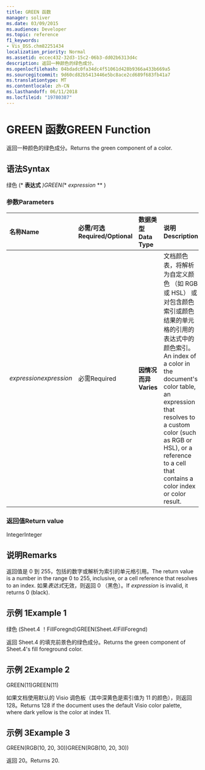 ```yaml
---
title: GREEN 函数
manager: soliver
ms.date: 03/09/2015
ms.audience: Developer
ms.topic: reference
f1_keywords:
- Vis_DSS.chm82251434
localization_priority: Normal
ms.assetid: eccec432-32d3-15c2-06b3-dd02b6313d4c
description: 返回一种颜色的绿色成分。
ms.openlocfilehash: 04bdadc0fa34dc4f51061d428b9366a433b669a5
ms.sourcegitcommit: 9d60cd82b5413446e5bc8ace2cd689f683fb41a7
ms.translationtype: MT
ms.contentlocale: zh-CN
ms.lasthandoff: 06/11/2018
ms.locfileid: "19780387"
---
```

# <a name="green-function"></a><span data-ttu-id="99679-103">GREEN 函数</span><span class="sxs-lookup"><span data-stu-id="99679-103">GREEN Function</span></span>

<span data-ttu-id="99679-104">返回一种颜色的绿色成分。</span><span class="sxs-lookup"><span data-stu-id="99679-104">Returns the green component of a color.</span></span>
  
## <a name="syntax"></a><span data-ttu-id="99679-105">语法</span><span class="sxs-lookup"><span data-stu-id="99679-105">Syntax</span></span>

<span data-ttu-id="99679-106">绿色 (* **表达式** *)</span><span class="sxs-lookup"><span data-stu-id="99679-106">GREEN(** *expression* ** )</span></span> 
  
### <a name="parameters"></a><span data-ttu-id="99679-107">参数</span><span class="sxs-lookup"><span data-stu-id="99679-107">Parameters</span></span>

|<span data-ttu-id="99679-108">**名称**</span><span class="sxs-lookup"><span data-stu-id="99679-108">**Name**</span></span>|<span data-ttu-id="99679-109">**必需/可选**</span><span class="sxs-lookup"><span data-stu-id="99679-109">**Required/Optional**</span></span>|<span data-ttu-id="99679-110">**数据类型**</span><span class="sxs-lookup"><span data-stu-id="99679-110">**Data Type**</span></span>|<span data-ttu-id="99679-111">**说明**</span><span class="sxs-lookup"><span data-stu-id="99679-111">**Description**</span></span>|
|:-----|:-----|:-----|:-----|
| <span data-ttu-id="99679-112">_expression_</span><span class="sxs-lookup"><span data-stu-id="99679-112">_expression_</span></span> <br/> |<span data-ttu-id="99679-113">必需</span><span class="sxs-lookup"><span data-stu-id="99679-113">Required</span></span>  <br/> |<span data-ttu-id="99679-114">**因情况而异**</span><span class="sxs-lookup"><span data-stu-id="99679-114">**Varies**</span></span> <br/> |<span data-ttu-id="99679-115">文档颜色表，将解析为自定义颜色 （如 RGB 或 HSL） 或对包含颜色索引或颜色结果的单元格的引用的表达式中的颜色索引。</span><span class="sxs-lookup"><span data-stu-id="99679-115">An index of a color in the document's color table, an expression that resolves to a custom color (such as RGB or HSL), or a reference to a cell that contains a color index or color result.</span></span>  <br/> |
   
### <a name="return-value"></a><span data-ttu-id="99679-116">返回值</span><span class="sxs-lookup"><span data-stu-id="99679-116">Return value</span></span>

<span data-ttu-id="99679-117">Integer</span><span class="sxs-lookup"><span data-stu-id="99679-117">Integer</span></span>
  
## <a name="remarks"></a><span data-ttu-id="99679-118">说明</span><span class="sxs-lookup"><span data-stu-id="99679-118">Remarks</span></span>

<span data-ttu-id="99679-119">返回值是 0 到 255，包括的数字或解析为索引的单元格引用。</span><span class="sxs-lookup"><span data-stu-id="99679-119">The return value is a number in the range 0 to 255, inclusive, or a cell reference that resolves to an index.</span></span> <span data-ttu-id="99679-120">如果*表达式*无效，则返回 0 （黑色）。</span><span class="sxs-lookup"><span data-stu-id="99679-120">If  *expression*  is invalid, it returns 0 (black).</span></span> 
  
## <a name="example-1"></a><span data-ttu-id="99679-121">示例 1</span><span class="sxs-lookup"><span data-stu-id="99679-121">Example 1</span></span>

<span data-ttu-id="99679-122">绿色 (Sheet.4 ！FillForegnd)</span><span class="sxs-lookup"><span data-stu-id="99679-122">GREEN(Sheet.4!FillForegnd)</span></span>
  
<span data-ttu-id="99679-123">返回 Sheet.4 的填充前景色的绿色成分。</span><span class="sxs-lookup"><span data-stu-id="99679-123">Returns the green component of Sheet.4's fill foreground color.</span></span>
  
## <a name="example-2"></a><span data-ttu-id="99679-124">示例 2</span><span class="sxs-lookup"><span data-stu-id="99679-124">Example 2</span></span>

<span data-ttu-id="99679-125">GREEN(11)</span><span class="sxs-lookup"><span data-stu-id="99679-125">GREEN(11)</span></span>
  
<span data-ttu-id="99679-126">如果文档使用默认的 Visio 调色板（其中深黄色是索引值为 11 的颜色），则返回 128。</span><span class="sxs-lookup"><span data-stu-id="99679-126">Returns 128 if the document uses the default Visio color palette, where dark yellow is the color at index 11.</span></span>
  
## <a name="example-3"></a><span data-ttu-id="99679-127">示例 3</span><span class="sxs-lookup"><span data-stu-id="99679-127">Example 3</span></span>

<span data-ttu-id="99679-128">GREEN(RGB(10, 20, 30))</span><span class="sxs-lookup"><span data-stu-id="99679-128">GREEN(RGB(10, 20, 30))</span></span>
  
<span data-ttu-id="99679-129">返回 20。</span><span class="sxs-lookup"><span data-stu-id="99679-129">Returns 20.</span></span>
  

